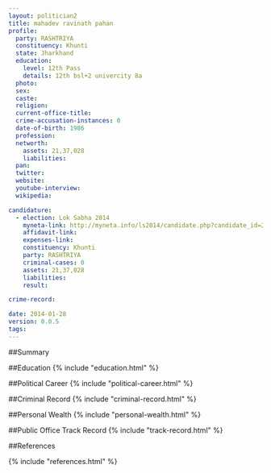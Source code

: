 ```yaml
---
layout: politician2
title: mahadev ravinath pahan
profile: 
  party: RASHTRIYA
  constituency: Khunti
  state: Jharkhand
  education: 
    level: 12th Pass
    details: 12th bsl+2 univercity 8a
  photo: 
  sex: 
  caste: 
  religion: 
  current-office-title: 
  crime-accusation-instances: 0
  date-of-birth: 1986
  profession: 
  networth: 
    assets: 21,37,028
    liabilities: 
  pan: 
  twitter: 
  website: 
  youtube-interview: 
  wikipedia: 

candidature: 
  - election: Lok Sabha 2014
    myneta-link: http://myneta.info/ls2014/candidate.php?candidate_id=2871
    affidavit-link: 
    expenses-link: 
    constituency: Khunti 
    party: RASHTRIYA
    criminal-cases: 0
    assets: 21,37,028
    liabilities: 
    result:  

crime-record: 

date: 2014-01-28
version: 0.0.5
tags: 
---
```

##Summary


##Education
{% include "education.html" %}


##Political Career
{% include "political-career.html" %}


##Criminal Record
{% include "criminal-record.html" %}


##Personal Wealth
{% include "personal-wealth.html" %}


##Public Office Track Record
{% include "track-record.html" %}


##References


{% include "references.html" %}